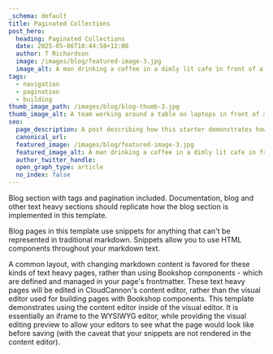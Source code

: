 ```yaml
---
_schema: default
title: Paginated Collections
post_hero:
  heading: Paginated Collections
  date: 2025-05-06T10:44:58+12:00
  author: T Richardson
  image: /images/blog/featured-image-3.jpg
  image_alt: A man drinking a coffee in a dimly lit cafe in front of a laptop.
tags:
  - navigation
  - pagination
  - building
thumb_image_path: /images/blog/blog-thumb-3.jpg
thumb_image_alt: A team working around a table on laptops in front of a powerpoint.
seo:
  page_description: A post describing how this starter demonstrates how to paginate collections.
  canonical_url:
  featured_image: /images/blog/featured-image-3.jpg
  featured_image_alt: A man drinking a coffee in a dimly lit cafe in front of a laptop.
  author_twitter_handle:
  open_graph_type: article
  no_index: false
---
```

Blog section with tags and pagination included. Documentation, blog and other text heavy sections should replicate how the blog section is implemented in this template.

Blog pages in this template use snippets for anything that can't be represented in traditional markdown. Snippets allow you to use HTML components throughout your markdown text.

A common layout, with changing markdown content is favored for these kinds of text heavy pages, rather than using Bookshop components - which are defined and managed in your page's frontmatter. These text heavy pages will be edited in CloudCannon's content editor, rather than the visual editor used for building pages with Bookshop components. This template demonstrates using the content editor inside of the visual editor. It is essentially an iframe to the WYSIWYG editor, while providing the visual editing preview to allow your editors to see what the page would look like before saving (with the caveat that your snippets are not rendered in the content editor).